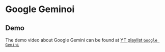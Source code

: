 # Google Geminoi
## Demo
The demo video about Google Gemini can be found at [YT playlist `Google Gemini`](https://www.youtube.com/watch?v=uERpZ2ne-oM&list=PLDhHJrPVaosgMNpISdaVYgAbcbpMAjCEH)
